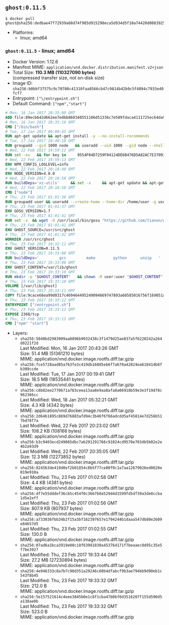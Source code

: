## `ghost:0.11.5`

```console
$ docker pull ghost@sha256:dedbae47f72939a68d74f985d915298eca5d934d5f10a74420d0083925ca9a74
```

-	Platforms:
	-	linux; amd64

### `ghost:0.11.5` - linux; amd64

-	Docker Version: 1.12.6
-	Manifest MIME: `application/vnd.docker.distribution.manifest.v2+json`
-	Total Size: **110.3 MB (110327090 bytes)**  
	(compressed transfer size, not on-disk size)
-	Image ID: `sha256:b0bbf37575c9c70708c41310faa8566cb47c9814b42b9c5f4094c7933e40fcf7`
-	Entrypoint: `["\/entrypoint.sh"]`
-	Default Command: `["npm","start"]`

```dockerfile
# Mon, 16 Jan 2017 20:35:09 GMT
ADD file:89ecb642d662ee7edbb868340551106d51336c7e589fdaca4111725ec64da957 in / 
# Mon, 16 Jan 2017 20:35:16 GMT
CMD ["/bin/bash"]
# Tue, 17 Jan 2017 00:00:45 GMT
RUN apt-get update && apt-get install -y --no-install-recommends 		ca-certificates 		curl 		wget 	&& rm -rf /var/lib/apt/lists/*
# Tue, 17 Jan 2017 18:40:18 GMT
RUN groupadd --gid 1000 node   && useradd --uid 1000 --gid node --shell /bin/bash --create-home node
# Wed, 22 Feb 2017 19:59:12 GMT
RUN set -ex   && for key in     9554F04D7259F04124DE6B476D5A82AC7E37093B     94AE36675C464D64BAFA68DD7434390BDBE9B9C5     0034A06D9D9B0064CE8ADF6BF1747F4AD2306D93     FD3A5288F042B6850C66B31F09FE44734EB7990E     71DCFD284A79C3B38668286BC97EC7A07EDE3FC1     DD8F2338BAE7501E3DD5AC78C273792F7D83545D     B9AE9905FFD7803F25714661B63B535A4C206CA9     C4F0DFFF4E8C1A8236409D08E73BC641CC11F4C8     56730D5401028683275BD23C23EFEFE93C4CFFFE   ; do     gpg --keyserver ha.pool.sks-keyservers.net --recv-keys "$key";   done
# Wed, 22 Feb 2017 19:59:13 GMT
ENV NPM_CONFIG_LOGLEVEL=info
# Wed, 22 Feb 2017 20:18:49 GMT
ENV NODE_VERSION=4.8.0
# Wed, 22 Feb 2017 20:18:58 GMT
RUN buildDeps='xz-utils'     && set -x     && apt-get update && apt-get install -y $buildDeps --no-install-recommends     && rm -rf /var/lib/apt/lists/*     && curl -SLO "https://nodejs.org/dist/v$NODE_VERSION/node-v$NODE_VERSION-linux-x64.tar.xz"     && curl -SLO "https://nodejs.org/dist/v$NODE_VERSION/SHASUMS256.txt.asc"     && gpg --batch --decrypt --output SHASUMS256.txt SHASUMS256.txt.asc     && grep " node-v$NODE_VERSION-linux-x64.tar.xz\$" SHASUMS256.txt | sha256sum -c -     && tar -xJf "node-v$NODE_VERSION-linux-x64.tar.xz" -C /usr/local --strip-components=1     && rm "node-v$NODE_VERSION-linux-x64.tar.xz" SHASUMS256.txt.asc SHASUMS256.txt     && apt-get purge -y --auto-remove $buildDeps     && ln -s /usr/local/bin/node /usr/local/bin/nodejs
# Wed, 22 Feb 2017 20:18:58 GMT
CMD ["node"]
# Thu, 23 Feb 2017 01:01:36 GMT
RUN groupadd user && useradd --create-home --home-dir /home/user -g user user
# Thu, 23 Feb 2017 01:01:37 GMT
ENV GOSU_VERSION=1.7
# Thu, 23 Feb 2017 01:01:41 GMT
RUN set -x 	&& wget -O /usr/local/bin/gosu "https://github.com/tianon/gosu/releases/download/$GOSU_VERSION/gosu-$(dpkg --print-architecture)" 	&& wget -O /usr/local/bin/gosu.asc "https://github.com/tianon/gosu/releases/download/$GOSU_VERSION/gosu-$(dpkg --print-architecture).asc" 	&& export GNUPGHOME="$(mktemp -d)" 	&& gpg --keyserver ha.pool.sks-keyservers.net --recv-keys B42F6819007F00F88E364FD4036A9C25BF357DD4 	&& gpg --batch --verify /usr/local/bin/gosu.asc /usr/local/bin/gosu 	&& rm -r "$GNUPGHOME" /usr/local/bin/gosu.asc 	&& chmod +x /usr/local/bin/gosu 	&& gosu nobody true
# Thu, 23 Feb 2017 01:01:41 GMT
ENV GHOST_SOURCE=/usr/src/ghost
# Thu, 23 Feb 2017 01:01:42 GMT
WORKDIR /usr/src/ghost
# Thu, 23 Feb 2017 19:32:11 GMT
ENV GHOST_VERSION=0.11.5
# Thu, 23 Feb 2017 19:33:08 GMT
RUN buildDeps=' 		gcc 		make 		python 		unzip 	' 	&& set -x 	&& apt-get update && apt-get install -y $buildDeps --no-install-recommends && rm -rf /var/lib/apt/lists/* 	&& wget -O ghost.zip "https://github.com/TryGhost/Ghost/releases/download/${GHOST_VERSION}/Ghost-${GHOST_VERSION}.zip" 	&& unzip ghost.zip 	&& npm install --production 	&& apt-get purge -y --auto-remove -o APT::AutoRemove::RecommendsImportant=false -o APT::AutoRemove::SuggestsImportant=false $buildDeps 	&& rm ghost.zip 	&& npm cache clean 	&& rm -rf /tmp/npm*
# Thu, 23 Feb 2017 19:33:09 GMT
ENV GHOST_CONTENT=/var/lib/ghost
# Thu, 23 Feb 2017 19:33:10 GMT
RUN mkdir -p "$GHOST_CONTENT" 	&& chown -R user:user "$GHOST_CONTENT" 	&& ln -s "$GHOST_CONTENT/config.js" "$GHOST_SOURCE/config.js"
# Thu, 23 Feb 2017 19:33:10 GMT
VOLUME [/var/lib/ghost]
# Thu, 23 Feb 2017 19:33:11 GMT
COPY file:9cace68ea99d0317c469464495249094669747893a60585016756f169051a609 in /entrypoint.sh 
# Thu, 23 Feb 2017 19:33:12 GMT
ENTRYPOINT ["/entrypoint.sh"]
# Thu, 23 Feb 2017 19:33:13 GMT
EXPOSE 2368/tcp
# Thu, 23 Feb 2017 19:33:13 GMT
CMD ["npm" "start"]
```

-	Layers:
	-	`sha256:5040bd2983909aa8896b9932438c3f1479d25ae837a5f6220242a264d0221f2d`  
		Last Modified: Mon, 16 Jan 2017 20:43:26 GMT  
		Size: 51.4 MB (51361210 bytes)  
		MIME: application/vnd.docker.image.rootfs.diff.tar.gzip
	-	`sha256:fce5728aad85a763fe3c419db16885eb6f7a670a42824ea618414b8fb309ccde`  
		Last Modified: Tue, 17 Jan 2017 00:19:41 GMT  
		Size: 18.5 MB (18535441 bytes)  
		MIME: application/vnd.docker.image.rootfs.diff.tar.gzip
	-	`sha256:c8b82ee2770671a783ceea13aa8e9aa8afa8a06918b59e3e3f19d78c962366cc`  
		Last Modified: Wed, 18 Jan 2017 05:32:21 GMT  
		Size: 4.3 KB (4342 bytes)  
		MIME: application/vnd.docker.image.rootfs.diff.tar.gzip
	-	`sha256:2d64b1895c869d76883afd94c3b46f6f66adcdd5af45814e7d256b517bd78f7a`  
		Last Modified: Wed, 22 Feb 2017 20:23:02 GMT  
		Size: 108.2 KB (108168 bytes)  
		MIME: application/vnd.docker.image.rootfs.diff.tar.gzip
	-	`sha256:b3c9403ecd249065dbc7ab291291766c91024cd9570e703db5b02e2e4b2a93d9`  
		Last Modified: Wed, 22 Feb 2017 20:35:05 GMT  
		Size: 12.3 MB (12273852 bytes)  
		MIME: application/vnd.docker.image.rootfs.diff.tar.gzip
	-	`sha256:824563de419d0ef2b01854c8b5f77ce00f0c1a7aa12679026ed8620e019e910a`  
		Last Modified: Thu, 23 Feb 2017 01:02:58 GMT  
		Size: 4.4 KB (4381 bytes)  
		MIME: application/vnd.docker.image.rootfs.diff.tar.gzip
	-	`sha256:df7e55dddef36cb5c454f0c3667b0a529d4d1599fd5df39a3de0ccba1d5e2eff`  
		Last Modified: Thu, 23 Feb 2017 01:02:56 GMT  
		Size: 807.9 KB (807937 bytes)  
		MIME: application/vnd.docker.image.rootfs.diff.tar.gzip
	-	`sha256:a733036fbb34b2f15a3bf162397657e1794244b1daaa547db80e2609e84657d5`  
		Last Modified: Thu, 23 Feb 2017 01:02:55 GMT  
		Size: 130.0 B  
		MIME: application/vnd.docker.image.rootfs.diff.tar.gzip
	-	`sha256:07ad6a1bca3919e00c18f63981830a453764171f7beaaec8d95c35e5f7be3927`  
		Last Modified: Thu, 23 Feb 2017 19:33:44 GMT  
		Size: 27.2 MB (27230894 bytes)  
		MIME: application/vnd.docker.image.rootfs.diff.tar.gzip
	-	`sha256:4e946333c8a7b7c90d351a29246c60b4dfabcf9b3ae794bb9d90eb1c543f8b45`  
		Last Modified: Thu, 23 Feb 2017 19:33:32 GMT  
		Size: 212.0 B  
		MIME: application/vnd.docker.image.rootfs.diff.tar.gzip
	-	`sha256:5e157521614c4eee3845b0e1c8f1cba47b0bf0d3516207f155d590d5a138ae0b`  
		Last Modified: Thu, 23 Feb 2017 19:33:32 GMT  
		Size: 523.0 B  
		MIME: application/vnd.docker.image.rootfs.diff.tar.gzip
